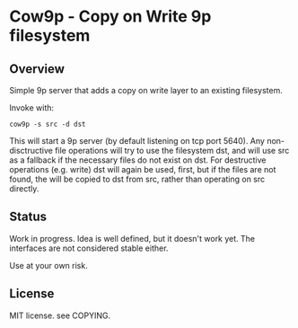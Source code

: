# Cow9p - Copy on Write 9p filesystem

## Overview

Simple 9p server that adds a copy on write layer to an existing filesystem.

Invoke with:

	cow9p -s src -d dst

This will start a 9p server (by default listening on tcp port 5640). Any
non-disctructive file operations will try to use the filesystem dst, and will
use src as a fallback if the necessary files do not exist on dst. For
destructive operations (e.g. write) dst will again be used, first, but if the
files are not found, the will be copied to dst from src, rather than operating
on src directly.

## Status

Work in progress. Idea is well defined, but it doesn't work yet. The
interfaces are not considered stable either.

Use at your own risk.

## License

MIT license. see COPYING.

